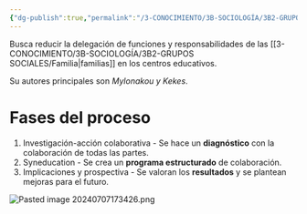 ```yaml
---
{"dg-publish":true,"permalink":"/3-CONOCIMIENTO/3B-SOCIOLOGÍA/3B2-GRUPOS SOCIALES/Modelo Syneducation o Sinergieducación/"}
---
```


Busca reducir la delegación de funciones y responsabilidades de las [[3-CONOCIMIENTO/3B-SOCIOLOGÍA/3B2-GRUPOS SOCIALES/Familia\|familias]] en los centros educativos. 

Su autores principales son *Mylonakou y Kekes*.

# Fases del proceso
1. Investigación-acción colaborativa - Se hace un **diagnóstico** con la colaboración de todas las partes.
2. Syneducation - Se crea un **programa estructurado** de colaboración.
3. Implicaciones y prospectiva - Se valoran los **resultados** y se plantean mejoras para el futuro.

![Pasted image 20240707173426.png](/img/user/3-CONOCIMIENTO/3B-SOCIOLOG%C3%8DA/3B2-GRUPOS%20SOCIALES/MEDIA/Pasted%20image%2020240707173426.png)
